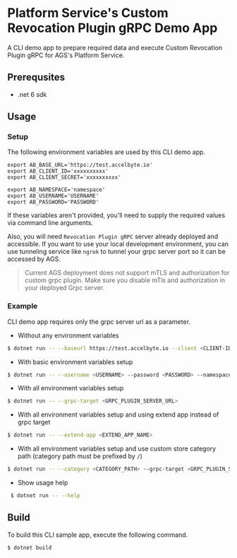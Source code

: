 # Platform Service's Custom Revocation Plugin gRPC Demo App

A CLI demo app to prepare required data and execute Custom Revocation Plugin gRPC for AGS's Platform Service.

## Prerequsites

* .net 6 sdk

## Usage

### Setup

The following environment variables are used by this CLI demo app.
```
export AB_BASE_URL='https://test.accelbyte.io'
export AB_CLIENT_ID='xxxxxxxxxx'
export AB_CLIENT_SECRET='xxxxxxxxxx'

export AB_NAMESPACE='namespace'
export AB_USERNAME='USERNAME'
export AB_PASSWORD='PASSWORD'
```
If these variables aren't provided, you'll need to supply the required values via command line arguments.

Also, you will need `Revocation Plugin gRPC` server already deployed and accessible. If you want to use your local development environment, you can use tunneling service like `ngrok` to tunnel your grpc server port so it can be accessed by AGS.
> Current AGS deployment does not support mTLS and authorization for custom grpc plugin. Make sure you disable mTls and authorization in your deployed Grpc server.


### Example
CLI demo app requires only the grpc server url as a parameter.

- Without any environment variables
```bash
$ dotnet run -- --baseurl https://test.accelbyte.io --client <CLIENT-ID-VALUE> --secret <CLIENT-SECRET-VALUE> --namespace <NAMESPACE-VALUE> --username <USERNAME> --password <PASSWORD> --grpc-target <GRPC_PLUGIN_SERVER_URL>
```

- With basic environment variables setup
```bash
$ dotnet run -- --username <USERNAME> --password <PASSWORD> --namespace <NAMESPACE-VALUE> --grpc-target <GRPC_PLUGIN_SERVER_URL>
```

- With all environment variables setup
```bash
$ dotnet run -- --grpc-target <GRPC_PLUGIN_SERVER_URL>
```

- With all environment variables setup and using extend app instead of grpc target
```bash
$ dotnet run -- --extend-app <EXTEND_APP_NAME>
```

- With all environment variables setup and use custom store category path (category path must be prefixed by `/`)
```bash
$ dotnet run -- --category <CATEGORY_PATH> --grpc-target <GRPC_PLUGIN_SERVER_URL>
```

- Show usage help
```bash
 $ dotnet run -- --help
```

## Build

To build this CLI sample app, execute the following command.

```bash
$ dotnet build
```